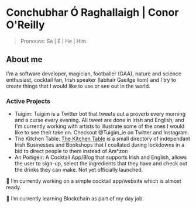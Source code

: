 # Conchubhar Ó Raghallaigh | Conor O'Reilly
> Pronouns: Sé | É | He | Him 

## About me
I'm a software developer, magician, footballer (GAA), nature and science enthusiast, cocktail fan, Irish speaker (labhair Gaeilge liom) and I try to create things that I would like to use or see out in the world.

### Active Projects
- Tuigim: Tuigim is a Twitter bot that tweets out a proverb every morning and a curse every evening. All tweet are done in Irish and English, and I'm currently working with artists to illustrate some of the ones I would like to see their take on. Checkout @Tuigim_ie on Twitter and Instagram.
- The Kitchen Table: [The Kitchen Table](http://thekitchentable.ie) is a small directory of independant Irish Businesses and Bookshops that I coallated during lockdowns in a bid to direct people to them instead of Am*zon 
- An Poitigéir: A Cocktail App/Blog that supports Irish and English, allows the user to sign-up, select the ingredients that they have and check out the drinks they can make. Not yet officially launched.

🔭 I’m currently working on a simple cocktail app/website which is almost ready.

🌱 I’m currently learning Blockchain as part of my day job.

<!--
**conorjohn/conorjohn** is a ✨ _special_ ✨ repository because its `README.md` (this file) appears on your GitHub profile.

Here are some ideas to get you started:

- 🔭 I’m currently working on ...
- 🌱 I’m currently learning ...
- 👯 I’m looking to collaborate on ...
- 🤔 I’m looking for help with ...
- 💬 Ask me about ...
- 📫 How to reach me: ...
- 😄 Pronouns: ...
- ⚡ Fun fact: ...
-->
